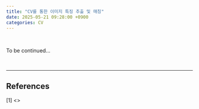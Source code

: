 ```yaml
---
title: "CV를 통한 이미지 특징 추출 및 매칭"
date: 2025-05-21 09:28:00 +0900
categories: CV
---
```


&nbsp;

To be continued...

<br>

---

## References

[1] <>

&nbsp;